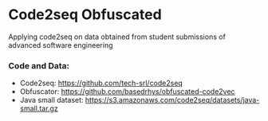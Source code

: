 # Code2seq Obfuscated
Applying code2seq on data obtained from student submissions of advanced software engineering

### Code and Data:

- Code2seq: https://github.com/tech-srl/code2seq
- Obfuscator: https://github.com/basedrhys/obfuscated-code2vec
- Java small dataset: https://s3.amazonaws.com/code2seq/datasets/java-small.tar.gz

